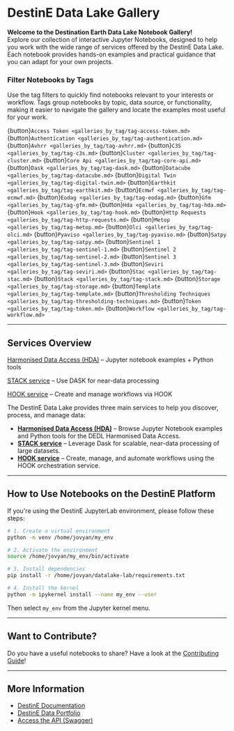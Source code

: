 # DestinE Data Lake Gallery

**Welcome to the Destination Earth Data Lake Notebook Gallery!** <br>
Explore our collection of interactive Jupyter Notebooks, designed to help you work with the wide range of services offered by the DestinE Data Lake. Each notebook provides hands-on examples and practical guidance that you can adapt for your own projects.

### Filter Notebooks by Tags

Use the tag filters to quickly find notebooks relevant to your interests or workflow. Tags group notebooks by topic, data source, or functionality, making it easier to navigate the gallery and locate the examples most useful for your work.

{button}`Access Token <galleries_by_tag/tag-access-token.md>`
{button}`Authentication <galleries_by_tag/tag-authentication.md>`
{button}`Avhrr <galleries_by_tag/tag-avhrr.md>`
{button}`C3S <galleries_by_tag/tag-c3s.md>`
{button}`Cluster <galleries_by_tag/tag-cluster.md>`
{button}`Core Api <galleries_by_tag/tag-core-api.md>`
{button}`Dask <galleries_by_tag/tag-dask.md>`
{button}`Datacube <galleries_by_tag/tag-datacube.md>`
{button}`Digital Twin <galleries_by_tag/tag-digital-twin.md>`
{button}`Earthkit <galleries_by_tag/tag-earthkit.md>`
{button}`Ecmwf <galleries_by_tag/tag-ecmwf.md>`
{button}`Eodag <galleries_by_tag/tag-eodag.md>`
{button}`Gfm <galleries_by_tag/tag-gfm.md>`
{button}`Hda <galleries_by_tag/tag-hda.md>`
{button}`Hook <galleries_by_tag/tag-hook.md>`
{button}`Http Requests <galleries_by_tag/tag-http-requests.md>`
{button}`Metop <galleries_by_tag/tag-metop.md>`
{button}`Olci <galleries_by_tag/tag-olci.md>`
{button}`Pyaviso <galleries_by_tag/tag-pyaviso.md>`
{button}`Satpy <galleries_by_tag/tag-satpy.md>`
{button}`Sentinel 1 <galleries_by_tag/tag-sentinel-1.md>`
{button}`Sentinel 2 <galleries_by_tag/tag-sentinel-2.md>`
{button}`Sentinel 3 <galleries_by_tag/tag-sentinel-3.md>`
{button}`Seviri <galleries_by_tag/tag-seviri.md>`
{button}`Stac <galleries_by_tag/tag-stac.md>`
{button}`Stack <galleries_by_tag/tag-stack.md>`
{button}`Storage <galleries_by_tag/tag-storage.md>`
{button}`Template <galleries_by_tag/tag-template.md>`
{button}`Thresholding Techniques <galleries_by_tag/tag-thresholding-techniques.md>`
{button}`Token <galleries_by_tag/tag-token.md>`
{button}`Workflow <galleries_by_tag/tag-workflow.md>`

---

## Services Overview

[Harmonised Data Access (HDA)](https://hda.data.destination-earth.eu/stac)  – Jupyter notebook examples + Python tools

[STACK service]( https://s3.central.data.destination-earth.eu/swift/v1/dedl_datacube) – Use DASK for near-data processing

[HOOK service](https://odp.data.destination-earth.eu/odata/v1/) – Create and manage workflows via HOOK



The DestinE Data Lake provides three main services to help you discover, process, and manage data:

* **[Harmonised Data Access (HDA)](https://hda.data.destination-earth.eu/stac)** – Browse Jupyter Notebook examples and Python tools for the DEDL Harmonised Data Access.
* **[STACK service](https://s3.central.data.destination-earth.eu/swift/v1/dedl_datacube)** – Leverage Dask for scalable, near-data processing of large datasets.
* **[HOOK service](https://odp.data.destination-earth.eu/odata/v1/)** – Create, manage, and automate workflows using the HOOK orchestration service.

---

## How to Use Notebooks on the DestinE Platform

If you're using the DestinE JupyterLab environment, please follow these steps:

```bash
# 1. Create a virtual environment
python -m venv /home/jovyan/my_env

# 2. Activate the environment
source /home/jovyan/my_env/bin/activate

# 3. Install dependencies
pip install -r /home/jovyan/datalake-lab/requirements.txt

# 4. Install the kernel
python -m ipykernel install --name my_env --user
```

Then select `my_env` from the Jupyter kernel menu.

---

## Want to Contribute?

Do you have a useful notebooks to share? Have a look at the [Contributing Guide](contribute.md)!

---

## More Information

* [DestinE Documentation](https://destine-data-lake-docs.data.destination-earth.eu/en/latest/index.html)
* [DestinE Data Portfolio](https://hda.data.destination-earth.eu/ui/catalog)
* [Access the API (Swagger)](https://hda.data.destination-earth.eu/docs/)